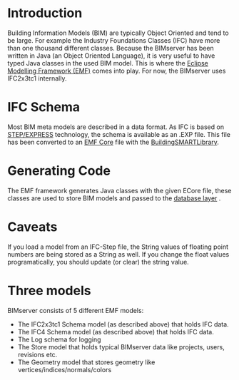 # Introduction

Building Information Models (BIM) are typically Object Oriented and tend to be large. For example the Industry Foundations Classes (IFC) have more than one thousand different classes. Because the BIMserver has been written in Java (an Object Oriented Language), it is very useful to have typed Java classes in the used BIM model. This is where the [Eclipse Modelling Framework (EMF)](http://www.eclipse.org/modeling/emf/) comes into play. For now, the BIMserver uses IFC2x3tc1 internally.

# IFC Schema

Most BIM meta models are described in a data format. As IFC is based on [STEP/EXPRESS](<http://en.wikipedia.org/wiki/EXPRESS_(data_modeling_language)>) technology, the schema is available as an .EXP file. This file has been converted to an [EMF Core](http://download.eclipse.org/modeling/emf/emf/javadoc?org/eclipse/emf/ecore/package-summary.html#details) file with the [BuildingSMARTLibrary](https://github.com/opensourceBIM/BuildingSMARTLibrary).

# Generating Code

The EMF framework generates Java classes with the given ECore file, these classes are used to store BIM models and passed to the [database layer](Database---Versioning.md) .

# Caveats

If you load a model from an IFC-Step file, the String values of floating point numbers are being stored as a String as well. If you change the float values programatically, you should update (or clear) the string value.

# Three models

BIMserver consists of 5 different EMF models:

- The IFC2x3tc1 Schema model (as described above) that holds IFC data.
- The IFC4 Schema model (as described above) that holds IFC data.
- The Log schema for logging
- The Store model that holds typical BIMserver data like projects, users, revisions etc.
- The Geometry model that stores geometry like vertices/indices/normals/colors
